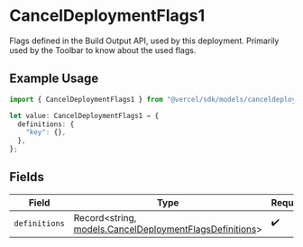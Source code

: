 # CancelDeploymentFlags1

Flags defined in the Build Output API, used by this deployment. Primarily used by the Toolbar to know about the used flags.

## Example Usage

```typescript
import { CancelDeploymentFlags1 } from "@vercel/sdk/models/canceldeploymentop.js";

let value: CancelDeploymentFlags1 = {
  definitions: {
    "key": {},
  },
};
```

## Fields

| Field                                                                                                    | Type                                                                                                     | Required                                                                                                 | Description                                                                                              |
| -------------------------------------------------------------------------------------------------------- | -------------------------------------------------------------------------------------------------------- | -------------------------------------------------------------------------------------------------------- | -------------------------------------------------------------------------------------------------------- |
| `definitions`                                                                                            | Record<string, [models.CancelDeploymentFlagsDefinitions](../models/canceldeploymentflagsdefinitions.md)> | :heavy_check_mark:                                                                                       | N/A                                                                                                      |